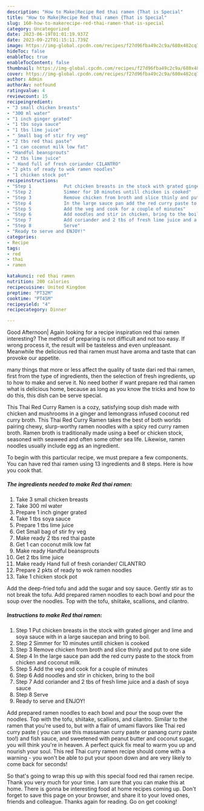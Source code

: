 ```yaml
---
description: "How to Make|Recipe Red thai ramen {That is Special"
title: "How to Make|Recipe Red thai ramen {That is Special"
slug: 160-how-to-makerecipe-red-thai-ramen-that-is-special
category: Uncategorized
date: 2023-06-19T01:01:19.937Z
date: 2023-09-22T01:15:11.739Z
image: https://img-global.cpcdn.com/recipes/f27d96fba49c2c9a/680x482cq70/red-thai-ramen-recipe-main-photo.jpg
hideToc: false
enableToc: true
enableTocContent: false
thumbnail: https://img-global.cpcdn.com/recipes/f27d96fba49c2c9a/680x482cq70/red-thai-ramen-recipe-main-photo.jpg
cover: https://img-global.cpcdn.com/recipes/f27d96fba49c2c9a/680x482cq70/red-thai-ramen-recipe-main-photo.jpg
author: Admin
authorAv: notfound
ratingvalue: 4
reviewcount: 15
recipeingredient:
- "3 small chicken breasts"
- "300 ml water"
- "1 inch ginger grated"
- "1 tbs soya sauce"
- "1 tbs lime juice"
- " Small bag of stir fry veg"
- "2 tbs red thai paste"
- "1 can coconut milk low fat"
- "Handful beansprouts"
- "2 tbs lime juice"
- " Hand full of fresh coriander CILANTRO"
- "2 pkts of ready to wok ramen noodles"
- "1 chicken stock pot"
recipeinstructions:
- "Step 1            Put chicken breasts in the stock with grated ginger and lime and soya sauce with in a large saucepan and bring to boil."
- "Step 2            Simmer for 10 minutes untill chicken is cooked"
- "Step 3            Remove chicken from broth and slice thinly and put to one side"
- "Step 4            In the large sauce pan add the red curry paste to the stock from chicken and coconut milk."
- "Step 5            Add the veg and cook for a couple of minutes"
- "Step 6            Add noodles and stir in chicken, bring to the boil"
- "Step 7            Add coriander and 2 tbs of fresh lime juice and a dash of soya sauce"
- "Step 8            Serve"
- "Ready to serve and ENJOY!"
categories:
- Recipe
tags:
- red
- thai
- ramen

katakunci: red thai ramen 
nutrition: 200 calories
recipecuisine: United Kingdom
preptime: "PT32M"
cooktime: "PT45M"
recipeyield: "4"
recipecategory: Dinner

---
```



Good Afternoon| Again looking for a recipe inspiration red thai ramen interesting? The method of preparing is not difficult and not too easy. If wrong process it, the result will be tasteless and even unpleasant. Meanwhile the delicious red thai ramen must have aroma and taste that can provoke our appetite.






many things that more or less affect the quality of taste dari red thai ramen, first from the type of ingredients, then the selection of fresh ingredients, up to how to make and serve it. No need bother if want prepare red thai ramen what is delicious home, because as long as you know the tricks and how to do this, this dish can be serve  special.


This Thai Red Curry Ramen is a cozy, satisfying soup dish made with chicken and mushrooms in a ginger and lemongrass infused coconut red curry broth. This Thai Red Curry Ramen takes the best of both worlds pairing chewy, slurp-worthy ramen noodles with a spicy red curry ramen broth. Ramen broth is traditionally made using a beef or chicken stock, seasoned with seaweed and often some other sea life. Likewise, ramen noodles usually include egg as an ingredient.


To begin with this particular recipe, we must prepare a few components. You can have red thai ramen using 13 ingredients and 8 steps. Here is how you cook that.

<!--inarticleads1-->

##### The ingredients needed to make Red thai ramen:

1. Take 3 small chicken breasts
1. Take 300 ml water
1. Prepare 1 inch ginger grated
1. Take 1 tbs soya sauce
1. Prepare 1 tbs lime juice
1. Get  Small bag of stir fry veg
1. Make ready 2 tbs red thai paste
1. Get 1 can coconut milk low fat
1. Make ready Handful beansprouts
1. Get 2 tbs lime juice
1. Make ready  Hand full of fresh coriander/ CILANTRO
1. Prepare 2 pkts of ready to wok ramen noodles
1. Take 1 chicken stock pot


Add the deep-fried tofu and add the sugar and soy sauce. Gently stir as to not break the tofu. Add prepared ramen noodles to each bowl and pour the soup over the noodles. Top with the tofu, shiitake, scallions, and cilantro. 

<!--inarticleads2-->

##### Instructions to make Red thai ramen:

1. Step 1            Put chicken breasts in the stock with grated ginger and lime and soya sauce with in a large saucepan and bring to boil.
1. Step 2            Simmer for 10 minutes untill chicken is cooked
1. Step 3            Remove chicken from broth and slice thinly and put to one side
1. Step 4            In the large sauce pan add the red curry paste to the stock from chicken and coconut milk.
1. Step 5            Add the veg and cook for a couple of minutes
1. Step 6            Add noodles and stir in chicken, bring to the boil
1. Step 7            Add coriander and 2 tbs of fresh lime juice and a dash of soya sauce
1. Step 8            Serve
1. Ready to serve and ENJOY!

Add prepared ramen noodles to each bowl and pour the soup over the noodles. Top with the tofu, shiitake, scallions, and cilantro. Similar to the ramen that you&#39;re used to, but with a flair of umami flavors like Thai red curry paste ( you can use this massaman curry paste or panang curry paste too!) and fish sauce, and sweetened with peanut butter and coconut sugar, you will think you&#39;re in heaven. A perfect quick fix meal to warm you up and nourish your soul. This red Thai curry ramen recipe should come with a warning - you won&#39;t be able to put your spoon down and are very likely to come back for seconds! 

So that's going to wrap this up with this special food red thai ramen recipe. Thank you very much for your time. I am sure that you can make this at home. There is gonna be interesting food at home recipes coming up. Don't forget to save this page on your browser, and share it to your loved ones, friends and colleague. Thanks again for reading. Go on get cooking!
